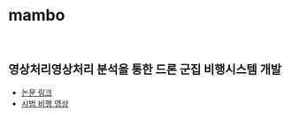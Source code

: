 # mambo
<br>

## 영상처리영상처리 분석을 통한 드론 군집 비행시스템 개발

- [논문 링크](https://bit.ly/3xtUuKU)
- [시범 비행 영상](https://bit.ly/3vl8dlt)
<br>
